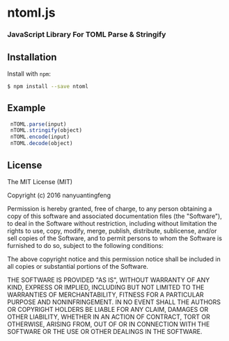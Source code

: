 ntoml.js
=========
### JavaScript Library For TOML Parse & Stringify
 

Installation
------------

Install with `npm`:

``` bash
$ npm install --save ntoml
```


Example
-------

``` js
 nTOML.parse(input)
 nTOML.stringify(object)
 nTOML.encode(input)
 nTOML.decode(object)
```


License
-------

The MIT License (MIT)

Copyright (c) 2016 nanyuantingfeng

Permission is hereby granted, free of charge, to any person obtaining a copy
of this software and associated documentation files (the "Software"), to deal
in the Software without restriction, including without limitation the rights
to use, copy, modify, merge, publish, distribute, sublicense, and/or sell
copies of the Software, and to permit persons to whom the Software is
furnished to do so, subject to the following conditions:

The above copyright notice and this permission notice shall be included in all
copies or substantial portions of the Software.

THE SOFTWARE IS PROVIDED "AS IS", WITHOUT WARRANTY OF ANY KIND, EXPRESS OR
IMPLIED, INCLUDING BUT NOT LIMITED TO THE WARRANTIES OF MERCHANTABILITY,
FITNESS FOR A PARTICULAR PURPOSE AND NONINFRINGEMENT. IN NO EVENT SHALL THE
AUTHORS OR COPYRIGHT HOLDERS BE LIABLE FOR ANY CLAIM, DAMAGES OR OTHER
LIABILITY, WHETHER IN AN ACTION OF CONTRACT, TORT OR OTHERWISE, ARISING FROM,
OUT OF OR IN CONNECTION WITH THE SOFTWARE OR THE USE OR OTHER DEALINGS IN THE
SOFTWARE.

